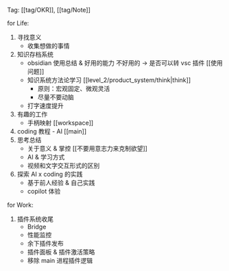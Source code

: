 Tag: [[tag/OKR]], [[tag/Note]]

for Life:
1. 寻找意义
	- 收集想做的事情
2. 知识存档系统
	- obsidian 使用总结 & 好用的能力 不好用的 -> 是否可以转 vsc 插件
		[[使用问题]]
	- 知识系统方法论学习
		[[level_2/product_system/think|think]]
		- 原则：宏观固定、微观灵活
		- 尽量不要动脑
	-  打字速度提升
3. 有趣的工作
	- 手柄映射
		[[workspace]]
4. coding 教程 - AI
	[[main]]
5. 思考总结
	- 关于意义 & 掌控
		[[不要用意志力来克制欲望]]
	- AI & 学习方式
	- 视频和文字交互形式的区别
7. 探索 AI x coding 的实践
	- 基于前人经验 & 自己实践
	- copilot 体验

for Work:
1. 插件系统收尾
	- Bridge
	- 性能监控
	- 余下插件发布
	- 插件面板 & 插件激活策略
	- 移除 main 进程插件逻辑